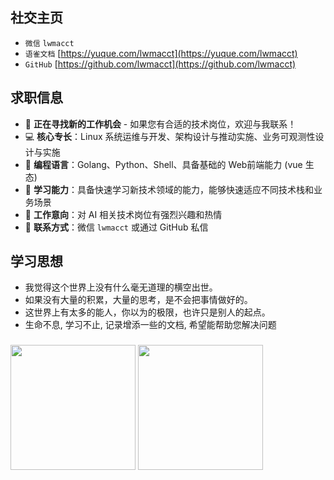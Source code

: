 ## 社交主页
- `微信` `lwmacct`
- `语雀文档` [https://yuque.com/lwmacct](https://yuque.com/lwmacct)
- `GitHub` [https://github.com/lwmacct](https://github.com/lwmacct)

## 求职信息
- 🚀 **正在寻找新的工作机会** - 如果您有合适的技术岗位，欢迎与我联系！
- 💻 **核心专长**：Linux 系统运维与开发、架构设计与推动实施、业务可观测性设计与实施
- 🔧 **编程语言**：Golang、Python、Shell、具备基础的 Web前端能力 (vue 生态)
- 🚀 **学习能力**：具备快速学习新技术领域的能力，能够快速适应不同技术栈和业务场景
- 🤖 **工作意向**：对 AI 相关技术岗位有强烈兴趣和热情
- 📧 **联系方式**：微信 `lwmacct` 或通过 GitHub 私信

## 学习思想
- 我觉得这个世界上没有什么毫无道理的横空出世。
- 如果没有大量的积累，大量的思考，是不会把事情做好的。
- 这世界上有太多的能人，你以为的极限，也许只是别人的起点。
- 生命不息, 学习不止, 记录增添一些的文档, 希望能帮助您解决问题

###

<picture>
  <source
    srcset="https://github-readme-stats.vercel.app/api?username=lwmacct&show_icons=true&rank_icon=percentile&theme=dark"
    media="(prefers-color-scheme: dark)"
  />
  <source
    srcset="https://github-readme-stats.vercel.app/api?username=lwmacct&show_icons=true&rank_icon=percentile"
    media="(prefers-color-scheme: light), (prefers-color-scheme: no-preference)"
  />
  <img height=200 align="center" src="https://github-readme-stats.vercel.app/api?username=lwmacct&show_icons=true&theme=dracula"/>
</picture>

<picture>
  <source
    srcset="https://github-readme-stats.vercel.app/api/top-langs?username=lwmacct&layout=compact&langs_count=8&theme=dark"
    media="(prefers-color-scheme: dark)"
  />
  <source
    srcset="https://github-readme-stats.vercel.app/api/top-langs?username=lwmacct&layout=compact&langs_count=8"
    media="(prefers-color-scheme: light), (prefers-color-scheme: no-preference)"
  />
  <img height=200 align="center" src="https://github-readme-stats.vercel.app/api/top-langs/?username=lwmacct&layout=compact&hide_border=true&langs_count=10&theme=dracula" />
</picture>
